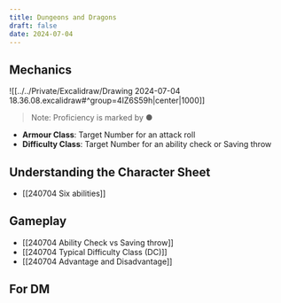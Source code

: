 ```yaml
---
title: Dungeons and Dragons
draft: false
date: 2024-07-04
---
```


  
## Mechanics 
![[../../Private/Excalidraw/Drawing 2024-07-04 18.36.08.excalidraw#^group=4IZ6S59h|center|1000]]
> Note: Proficiency is marked by ●
- **Armour Class**: Target Number for an attack roll 
- **Difficulty Class**: Target Number for an ability check or Saving throw
## Understanding the Character Sheet 
- [[240704 Six abilities]] 
## Gameplay 
- [[240704 Ability Check vs Saving throw]]
- [[240704 Typical Difficulty Class (DC)]]
- [[240704 Advantage and Disadvantage]]

## For DM
